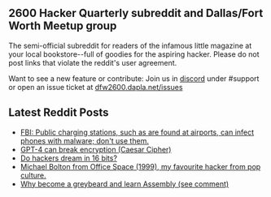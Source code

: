 ## 2600 Hacker Quarterly subreddit and Dallas/Fort Worth Meetup group
The semi-official subreddit for readers of the infamous little magazine at your local bookstore--full of goodies for the aspiring hacker. Please do not post links that violate the reddit's user agreement.

Want to see a new feature or contribute: 
Join us in [discord](https://dfw2600.dapla.net/chat) under #support or open an issue ticket at [dfw2600.dapla.net/issues](https://dfw2600.dapla.net/issues)

## Latest Reddit Posts
<!-- BLOG-POST-LIST:START -->
- [FBI: Public charging stations, such as are found at airports, can infect phones with malware; don't use them.](https://www.reddit.com/r/2600/comments/12hmcbh/fbi_public_charging_stations_such_as_are_found_at/)
- [GPT-4 can break encryption (Caesar Cipher)](https://www.reddit.com/r/2600/comments/12hbza4/gpt4_can_break_encryption_caesar_cipher/)
- [Do hackers dream in 16 bits?](https://www.reddit.com/r/2600/comments/12gxvbh/do_hackers_dream_in_16_bits/)
- [Michael Bolton from Office Space (1999), my favourite hacker from pop culture.](https://www.reddit.com/r/2600/comments/12gmrjz/michael_bolton_from_office_space_1999_my/)
- [Why become a greybeard and learn Assembly (see comment)](https://www.reddit.com/r/2600/comments/12fx2ma/why_become_a_greybeard_and_learn_assembly_see/)
<!-- BLOG-POST-LIST:END -->
